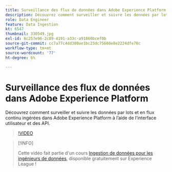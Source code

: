 ```yaml
---
title: Surveillance des flux de données dans Adobe Experience Platform
description: Découvrez comment surveiller et suivre les données par lots et par flux ingérées dans Adobe Experience Platform à l’aide de l’interface utilisateur et des API.
role: Data Engineer
feature: Data Ingestion
kt: 6547
thumbnail: 330549.jpg
exl-id: 8c257e96-2c89-4191-a33c-a91860bcef0b
source-git-commit: cc7a77c4dd380ae1bc23dc75608e8e2224dfe78c
workflow-type: tm+mt
source-wordcount: '77'
ht-degree: 6%

---
```


# Surveillance des flux de données dans Adobe Experience Platform

Découvrez comment surveiller et suivre les données par lots et en flux continu ingérées dans Adobe Experience Platform à l’aide de l’interface utilisateur et des API.

>[!VIDEO](https://video.tv.adobe.com/v/3409475?quality=12&learn=on)

>[!INFO]
>
> Cette vidéo fait partie d&#39;un cours [Ingestion de données pour les ingénieurs de données](https://experienceleague.adobe.com/?recommended=ExperiencePlatform-D-1-2020.1.dataingestion?lang=fr), disponible gratuitement sur Experience League !
